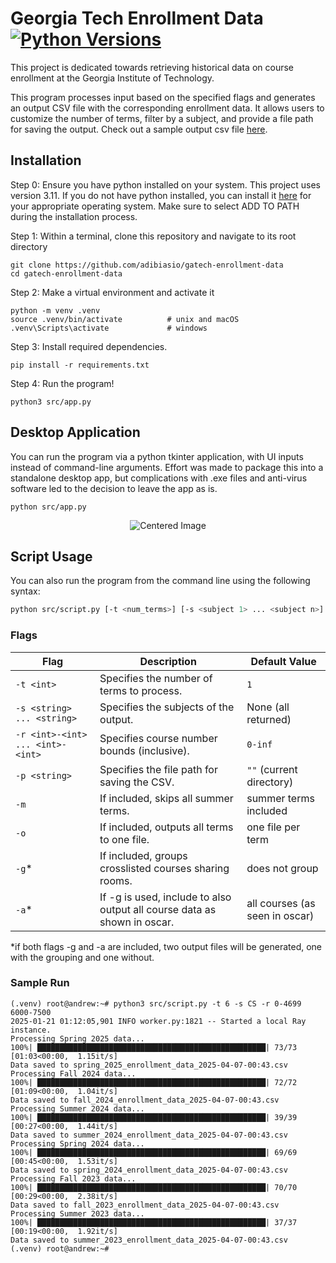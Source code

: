 # Georgia Tech Enrollment Data [![Python Versions](https://img.shields.io/badge/python-3.11-blue)]()

This project is dedicated towards retrieving historical data on course enrollment at the Georgia Institute of Technology.

This program processes input based on the specified flags and generates an output CSV file with the corresponding enrollment data. It allows users to customize the number of terms, filter by a subject, and provide a file path for saving the output. Check out a sample output csv file [here](data/(sample%20output)%20fall_2025_enrollment_data_2025-04-20-1815.csv).

## Installation
Step 0: Ensure you have python installed on your system. This project uses version 3.11. If you do not have python installed, you can install it [here](https://www.python.org/downloads/release/python-3110/) for your appropriate operating system. Make sure to select ADD TO PATH during the installation process.

Step 1: Within a terminal, clone this repository and navigate to its root directory
```
git clone https://github.com/adibiasio/gatech-enrollment-data
cd gatech-enrollment-data
```

Step 2: Make a virtual environment and activate it
```
python -m venv .venv
source .venv/bin/activate          # unix and macOS
.venv\Scripts\activate             # windows
```


Step 3: Install required dependencies.
```
pip install -r requirements.txt
```

Step 4: Run the program!
```
python3 src/app.py
```

## Desktop Application
You can run the program via a python tkinter application, with UI inputs instead of command-line arguments.
Effort was made to package this into a standalone desktop app, but complications with .exe files and anti-virus
software led to the decision to leave the app as is.

```
python src/app.py
```

<div align="center">
  <img src="https://github.com/user-attachments/assets/405d2985-f60f-4ccf-97d2-baee3b8afb3d" alt="Centered Image">
</div>

## Script Usage

You can also run the program from the command line using the following syntax:

```bash
python src/script.py [-t <num_terms>] [-s <subject 1> ... <subject n>] [-r <lower>-<upper> ... <lower>-<upper>] [-p <filepath>] [-m] [-o] [-a] [-g]
```

### Flags

| Flag          | Description                                                               | Default Value                  |
|---------------|---------------------------------------------------                        |----------------------------    |
| `-t <int>`    | Specifies the number of terms to process.                                 | `1`                            |
| `-s <string> ... <string>` | Specifies the subjects of the output.                        | None (all returned)            |
| `-r <int>-<int> ... <int>-<int>` | Specifies course number bounds (inclusive).            | `0-inf`                        |
| `-p <string>` | Specifies the file path for saving the CSV.                               | `""` (current directory)       |
| `-m`          | If included, skips all summer terms.                                      | summer terms included          |
| `-o`          | If included, outputs all terms to one file.                               | one file per term              |
| `-g`*          | If included, groups crosslisted courses sharing rooms.                   | does not group                 |
| `-a`*          | If -g is used, include to also output all course data as shown in oscar. | all courses (as seen in oscar) |

*if both flags -g and -a are included, two output files will be generated, one with the grouping and one without.

### Sample Run
```
(.venv) root@andrew:~# python3 src/script.py -t 6 -s CS -r 0-4699 6000-7500
2025-01-21 01:12:05,901 INFO worker.py:1821 -- Started a local Ray instance.
Processing Spring 2025 data...
100%| ███████████████████████████████████████████████████| 73/73 [01:03<00:00,  1.15it/s]
Data saved to spring_2025_enrollment_data_2025-04-07-00:43.csv
Processing Fall 2024 data...
100%| ███████████████████████████████████████████████████| 72/72 [01:09<00:00,  1.04it/s]
Data saved to fall_2024_enrollment_data_2025-04-07-00:43.csv
Processing Summer 2024 data...
100%| ███████████████████████████████████████████████████| 39/39 [00:27<00:00,  1.44it/s]
Data saved to summer_2024_enrollment_data_2025-04-07-00:43.csv
Processing Spring 2024 data...
100%| ███████████████████████████████████████████████████| 69/69 [00:45<00:00,  1.53it/s]
Data saved to spring_2024_enrollment_data_2025-04-07-00:43.csv
Processing Fall 2023 data...
100%| ███████████████████████████████████████████████████| 70/70 [00:29<00:00,  2.38it/s]
Data saved to fall_2023_enrollment_data_2025-04-07-00:43.csv
Processing Summer 2023 data...
100%| ███████████████████████████████████████████████████| 37/37 [00:19<00:00,  1.92it/s]
Data saved to summer_2023_enrollment_data_2025-04-07-00:43.csv
(.venv) root@andrew:~#
```

